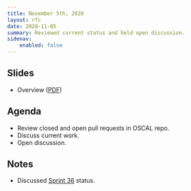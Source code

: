 ```yaml
---
title: November 5th, 2020
layout: rfc
date: 2020-11-05
summary: Reviewed current status and held open discussion.
sidenav:
    enabled: false
---
```


## Slides

- Overview ([PDF](../slides-2020-11-05.pdf))

## Agenda

- Review closed and open pull requests in OSCAL repo.
- Discuss current work.
- Open discussion.

## Notes

- Discussed [Sprint 36](https://github.com/usnistgov/OSCAL/projects/35) status.
